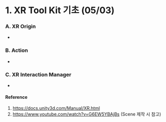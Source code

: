 # 1. XR Tool Kit 기초 (05/03)
### A. XR Origin 
-
### B. Action 
-
### C. XR Interaction Manager
-


#### Reference 
1. https://docs.unity3d.com/Manual/XR.html
2. https://www.youtube.com/watch?v=G6EW5YBAjBs (Scene 제작 시 참고)

